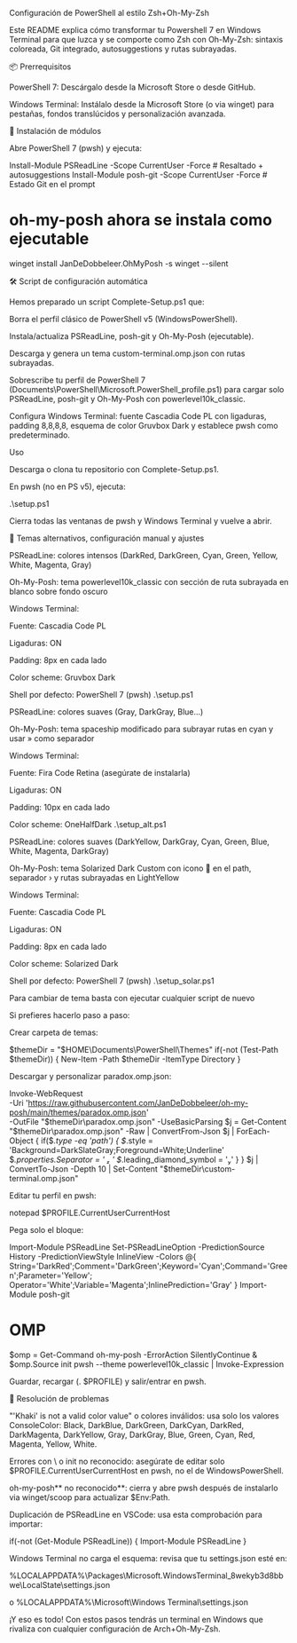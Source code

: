 Configuración de PowerShell al estilo Zsh+Oh-My-Zsh

Este README explica cómo transformar tu Powershell 7 en Windows Terminal para que luzca y se comporte como Zsh con Oh-My-Zsh: sintaxis coloreada, Git integrado, autosuggestions y rutas subrayadas.

📦 Prerrequisitos

PowerShell 7: Descárgalo desde la Microsoft Store o desde GitHub.

Windows Terminal: Instálalo desde la Microsoft Store (o via winget) para pestañas, fondos translúcidos y personalización avanzada.

🔧 Instalación de módulos

Abre PowerShell 7 (pwsh) y ejecuta:

Install-Module PSReadLine -Scope CurrentUser -Force # Resaltado + autosuggestions
Install-Module posh-git -Scope CurrentUser -Force # Estado Git en el prompt

# oh-my-posh ahora se instala como ejecutable

winget install JanDeDobbeleer.OhMyPosh -s winget --silent

🛠️ Script de configuración automática

Hemos preparado un script Complete-Setup.ps1 que:

Borra el perfil clásico de PowerShell v5 (WindowsPowerShell).

Instala/actualiza PSReadLine, posh-git y Oh-My-Posh (ejecutable).

Descarga y genera un tema custom-terminal.omp.json con rutas subrayadas.

Sobrescribe tu perfil de PowerShell 7 (Documents\PowerShell\Microsoft.PowerShell_profile.ps1) para cargar solo PSReadLine, posh-git y Oh-My-Posh con powerlevel10k_classic.

Configura Windows Terminal: fuente Cascadia Code PL con ligaduras, padding 8,8,8,8, esquema de color Gruvbox Dark y establece pwsh como predeterminado.

Uso

Descarga o clona tu repositorio con Complete-Setup.ps1.

En pwsh (no en PS v5), ejecuta:

.\setup.ps1

Cierra todas las ventanas de pwsh y Windows Terminal y vuelve a abrir.

🎨 Temas alternativos, configuración manual y ajustes

PSReadLine: colores intensos (DarkRed, DarkGreen, Cyan, Green, Yellow, White, Magenta, Gray)

Oh-My-Posh: tema powerlevel10k_classic con sección de ruta subrayada en blanco sobre fondo oscuro

Windows Terminal:

Fuente: Cascadia Code PL

Ligaduras: ON

Padding: 8px en cada lado

Color scheme: Gruvbox Dark

Shell por defecto: PowerShell 7 (pwsh)
.\setup.ps1

PSReadLine: colores suaves (Gray, DarkGray, Blue…)

Oh-My-Posh: tema spaceship modificado para subrayar rutas en cyan y usar » como separador

Windows Terminal:

Fuente: Fira Code Retina (asegúrate de instalarla)

Ligaduras: ON

Padding: 10px en cada lado

Color scheme: OneHalfDark
.\setup_alt.ps1

PSReadLine: colores suaves (DarkYellow, DarkGray, Cyan, Green, Blue, White, Magenta, DarkGray)

Oh-My-Posh: tema Solarized Dark Custom con icono  en el path, separador › y rutas subrayadas en LightYellow

Windows Terminal:

Fuente: Cascadia Code PL

Ligaduras: ON

Padding: 8px en cada lado

Color scheme: Solarized Dark

Shell por defecto: PowerShell 7 (pwsh)
.\setup_solar.ps1

Para cambiar de tema basta con ejecutar cualquier script de nuevo

Si prefieres hacerlo paso a paso:

Crear carpeta de temas:

$themeDir = "$HOME\Documents\PowerShell\Themes"
if(-not (Test-Path $themeDir)) { New-Item -Path $themeDir -ItemType Directory }

Descargar y personalizar paradox.omp.json:

Invoke-WebRequest \
 -Uri 'https://raw.githubusercontent.com/JanDeDobbeleer/oh-my-posh/main/themes/paradox.omp.json' \
 -OutFile "$themeDir\paradox.omp.json" -UseBasicParsing
$j = Get-Content "$themeDir\paradox.omp.json" -Raw | ConvertFrom-Json
$j | ForEach-Object {
if($_.type -eq 'path') {
    $_.style = 'Background=DarkSlateGray;Foreground=White;Underline'
    $_.properties.Separator = '  '
    $_.leading_diamond_symbol = ''
  }
}
$j | ConvertTo-Json -Depth 10 | Set-Content "$themeDir\custom-terminal.omp.json"

Editar tu perfil en pwsh:

notepad $PROFILE.CurrentUserCurrentHost

Pega solo el bloque:

Import-Module PSReadLine
Set-PSReadLineOption -PredictionSource History -PredictionViewStyle InlineView -Colors @{
String='DarkRed';Comment='DarkGreen';Keyword='Cyan';Command='Green';Parameter='Yellow';
Operator='White';Variable='Magenta';InlinePrediction='Gray'
}
Import-Module posh-git

# OMP

$omp = Get-Command oh-my-posh -ErrorAction SilentlyContinue
& $omp.Source init pwsh --theme powerlevel10k_classic |
Invoke-Expression

Guardar, recargar (. $PROFILE) y salir/entrar en pwsh.

🐞 Resolución de problemas

"'Khaki' is not a valid color value" o colores inválidos: usa solo los valores ConsoleColor:
Black, DarkBlue, DarkGreen, DarkCyan, DarkRed, DarkMagenta, DarkYellow, Gray, DarkGray, Blue, Green, Cyan, Red, Magenta, Yellow, White.

Errores con \ o init no reconocido: asegúrate de editar solo $PROFILE.CurrentUserCurrentHost en pwsh, no el de WindowsPowerShell.

oh-my-posh** no reconocido**: cierra y abre pwsh después de instalarlo via winget/scoop para actualizar $Env:Path.

Duplicación de PSReadLine en VSCode: usa esta comprobación para importar:

if(-not (Get-Module PSReadLine)) { Import-Module PSReadLine }

Windows Terminal no carga el esquema: revisa que tu settings.json esté en:

%LOCALAPPDATA%\Packages\Microsoft.WindowsTerminal_8wekyb3d8bbwe\LocalState\settings.json

o %LOCALAPPDATA%\Microsoft\Windows Terminal\settings.json

¡Y eso es todo! Con estos pasos tendrás un terminal en Windows que rivaliza con cualquier configuración de Arch+Oh-My-Zsh.

